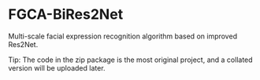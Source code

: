 # FGCA-BiRes2Net
Multi-scale facial expression recognition algorithm based on improved Res2Net.

Tip: The code in the zip package is the most original project, and a collated version will be uploaded later.
